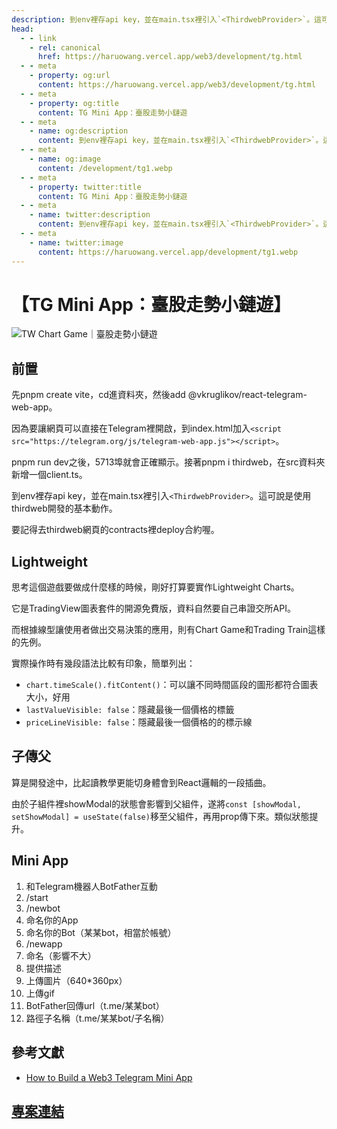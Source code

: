 ```yaml
---
description: 到env裡存api key，並在main.tsx裡引入`<ThirdwebProvider>`。這可說是使用thirdweb開發的基本動作
head:
  - - link
    - rel: canonical
      href: https://haruowang.vercel.app/web3/development/tg.html
  - - meta
    - property: og:url
      content: https://haruowang.vercel.app/web3/development/tg.html
  - - meta
    - property: og:title
      content: TG Mini App：臺股走勢小鏈遊
  - - meta
    - name: og:description
      content: 到env裡存api key，並在main.tsx裡引入`<ThirdwebProvider>`。這可說是使用thirdweb開發的基本動作
  - - meta
    - name: og:image
      content: /development/tg1.webp
  - - meta
    - property: twitter:title
      content: TG Mini App：臺股走勢小鏈遊
  - - meta
    - name: twitter:description
      content: 到env裡存api key，並在main.tsx裡引入`<ThirdwebProvider>`。這可說是使用thirdweb開發的基本動作
  - - meta
    - name: twitter:image
      content: https://haruowang.vercel.app/development/tg1.webp
---
```


# 【TG Mini App：臺股走勢小鏈遊】

<p><Badge type="info" text="🌳 Evergreen" /></P>

![TW Chart Game｜臺股走勢小鏈遊](/development/tg1.webp)

## 前置

先pnpm create vite，cd進資料夾，然後add @vkruglikov/react-telegram-web-app。

因為要讓網頁可以直接在Telegram裡開啟，到index.html加入`<script src="https://telegram.org/js/telegram-web-app.js"></script>`。

pnpm run dev之後，5713埠就會正確顯示。接著pnpm i thirdweb，在src資料夾新增一個client.ts。

到env裡存api key，並在main.tsx裡引入`<ThirdwebProvider>`。這可說是使用thirdweb開發的基本動作。

要記得去thirdweb網頁的contracts裡deploy合約喔。

## Lightweight

思考這個遊戲要做成什麼樣的時候，剛好打算要實作Lightweight Charts。

它是TradingView圖表套件的開源免費版，資料自然要自己串證交所API。

而根據線型讓使用者做出交易決策的應用，則有Chart Game和Trading Train這樣的先例。

實際操作時有幾段語法比較有印象，簡單列出：

- `chart.timeScale().fitContent()`：可以讓不同時間區段的圖形都符合圖表大小，好用
- `lastValueVisible: false`：隱藏最後一個價格的標籤
- `priceLineVisible: false`：隱藏最後一個價格的的標示線

## 子傳父

算是開發途中，比起讀教學更能切身體會到React邏輯的一段插曲。

由於子組件裡showModal的狀態會影響到父組件，遂將`const [showModal, setShowModal] = useState(false)`移至父組件，再用prop傳下來。類似狀態提升。

## Mini App

1. 和Telegram機器人BotFather互動
2. /start
3. /newbot
4. 命名你的App
5. 命名你的Bot（某某bot，相當於帳號）
6. /newapp
7. 命名（影響不大）
8. 提供描述
9. 上傳圖片（640*360px）
10. 上傳gif
11. BotFather回傳url（t.me/某某bot）
12. 路徑子名稱（t.me/某某bot/子名稱）

## 參考文獻
- [How to Build a Web3 Telegram Mini App](https://blog.thirdweb.com/guides/build-web3-telegram-mini-game)

## [專案連結](https://twchartgame.vercel.app)